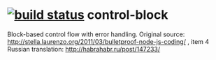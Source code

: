 [![build status](https://secure.travis-ci.org/AlexeyKupershtokh/control-block.png)](http://travis-ci.org/AlexeyKupershtokh/control-block)
control-block
=============

Block-based control flow with error handling.
Original source: http://stella.laurenzo.org/2011/03/bulletproof-node-js-coding/ , item 4
Russian translation: http://habrahabr.ru/post/147233/